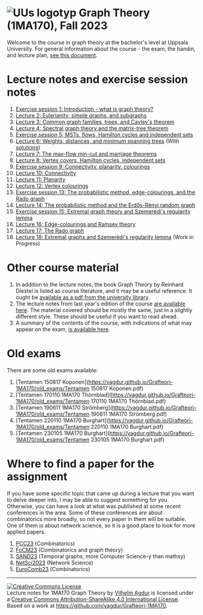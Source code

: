 # ![UUs logotyp](./graphics/UU_logo_color.png "UU logotype") Graph Theory (1MA170), Fall 2023

Welcome to the course in graph theory at the bachelor's level at Uppsala University. For general information about the course - the exam, the handin, and lecture plan, [see this document](https://vagdur.github.io/Grafteori-1MA170/course-information.pdf).

# Lecture notes and exercise session notes

1. [Exercise session 1: Introduction - what is graph theory?](https://vagdur.github.io/Grafteori-1MA170/exercise_session1.pdf)
2. [Lecture 2: Eulerianity, simple graphs, and subgraphs](https://vagdur.github.io/Grafteori-1MA170/lecture2.pdf)
3. [Lecture 3: Common graph families, trees, and Cayley's theorem](https://vagdur.github.io/Grafteori-1MA170/lecture3.pdf)
4. [Lecture 4: Spectral graph theory and the matrix-tree theorem](https://vagdur.github.io/Grafteori-1MA170/lecture4.pdf)
5. [Exercise session 5: MSTs, flows, Hamilton cycles and independent sets](https://vagdur.github.io/Grafteori-1MA170/exercise_session5.pdf) 
6. [Lecture 6: Weights, distances, and minimum spanning trees](https://vagdur.github.io/Grafteori-1MA170/lecture6.pdf) (With [solutions](https://vagdur.github.io/Grafteori-1MA170/lecture6_solutions.pdf))
7. [Lecture 7: The max-flow min-cut and marriage theorems](https://vagdur.github.io/Grafteori-1MA170/lecture7.pdf)
8. [Lecture 8: Vertex covers, Hamilton cycles, independent sets](https://vagdur.github.io/Grafteori-1MA170/lecture8.pdf)
9. [Exercise session 9: Connectivity, planarity, colourings](https://vagdur.github.io/Grafteori-1MA170/exercise_session9.pdf) 
10. [Lecture 10: Connectivity](https://vagdur.github.io/Grafteori-1MA170/lecture10.pdf)
11. [Lecture 11: Planarity](https://vagdur.github.io/Grafteori-1MA170/lecture11.pdf)
12. [Lecture 12: Vertex colourings](https://vagdur.github.io/Grafteori-1MA170/lecture12.pdf)
13. [Exercise session 13: The probabilistic method, edge-colourings, and the Rado graph](https://vagdur.github.io/Grafteori-1MA170/exercise_session13.pdf)
14. [Lecture 14: The probabilistic method and the Erdős-Rényi random graph](https://vagdur.github.io/Grafteori-1MA170/lecture14.pdf)
15. [Exercise session 15: Extremal graph theory and Szemerédi's regularity lemma](https://vagdur.github.io/Grafteori-1MA170/exercise_session15.pdf)
16. [Lecture 16: Edge-colourings and Ramsey theory](https://vagdur.github.io/Grafteori-1MA170/lecture16.pdf)
17. [Lecture 17: The Rado graph](https://vagdur.github.io/Grafteori-1MA170/lecture17.pdf)
18. [Lecture 18: Extremal graphs and Szemerédi's regularity lemma](https://vagdur.github.io/Grafteori-1MA170/lecture18.pdf) (Work in Progress)

# Other course material

1. In addition to the lecture notes, the book Graph Theory by Reinhard Diestel is listed as course literature, and it may be a useful reference. It ought be [available as a pdf from the university library](https://uub.primo.exlibrisgroup.com/discovery/search?tab=Everything&search_scope=MyInst_and_CI&vid=46LIBRIS_UUB:UUB&offset=0&lang=sv&query=isbn,contains,9783642142789).
2. The lecture notes from last year's edition of the course [are available here](https://vagdur.github.io/Grafteori-1MA170/lectureNotes2022.pdf). The material covered should be mostly the same, just in a slightly different style. These should be useful if you want to read ahead.
3. A summary of the contents of the course, with indications of what may appear on the exam, [is available here](https://vagdur.github.io/Grafteori-1MA170/course_summary.pdf).

# Old exams

There are some old exams available:

1. [Tentamen 150817 Koponen](https://vagdur.github.io/Grafteori-1MA170/old_exams/Tentamen 150817 Koponen.pdf)
2. [Tentamen 170110 1MA170 Thörnblad](https://vagdur.github.io/Grafteori-1MA170/old_exams/Tentamen 170110 1MA170 Thörnblad.pdf)
3. [Tentamen 190611 1MA170 Strömberg](https://vagdur.github.io/Grafteori-1MA170/old_exams/Tentamen 190611 1MA170 Strömberg.pdf)
4. [Tentamen 220110 1MA170 Burghart](https://vagdur.github.io/Grafteori-1MA170/old_exams/Tentamen 220110 1MA170 Burghart.pdf)
5. [Tentamen 230105 1MA170 Burghart](https://vagdur.github.io/Grafteori-1MA170/old_exams/Tentamen 230105 1MA170 Burghart.pdf)

# Where to find a paper for the assignment

If you have some specific topic that came up during a lecture that you want to delve deeper into, I may be able to suggest something for you. Otherwise, you can have a look at what was published at some recent conferences in the area. Some of these conferences are about combinatorics more broadly, so not every paper in them will be suitable. One of them is about network science, so it is a good place to look for more applied papers.

1. [PCC23](https://sites.google.com/view/pcc2023) (Combinatorics)
2. [FoCM23](https://focm2023.pages.math.cnrs.fr/workshops/workshop-1/item/110-workshop-1-3.html) (Combinatorics and graph theory)
3. [SAND23](https://sand-conf.org/) (Temporal graphs, more Computer Science-y than mathsy)
4. [NetSci2023](https://netsci2023.wixsite.com/netsci2023) (Network Science)
5. [EuroComb23](https://iuuk.mff.cuni.cz/events/conferences/eurocomb23/) (Combinatorics)

<hr />

<a rel="license" href="http://creativecommons.org/licenses/by-sa/4.0/"><img alt="Creative Commons License" style="border-width:0" src="https://i.creativecommons.org/l/by-sa/4.0/88x31.png" /></a><br /><span xmlns:dct="http://purl.org/dc/terms/" href="http://purl.org/dc/dcmitype/Text" property="dct:title" rel="dct:type">Lecture notes for 1MA170 Graph Theory</span> by <a xmlns:cc="http://creativecommons.org/ns#" href="https://github.com/vagdur" property="cc:attributionName" rel="cc:attributionURL">Vilhelm Agdur</a> is licensed under a <a rel="license" href="http://creativecommons.org/licenses/by-sa/4.0/">Creative Commons Attribution-ShareAlike 4.0 International License</a>.<br />Based on a work at <a xmlns:dct="http://purl.org/dc/terms/" href="https://github.com/vagdur/Grafteori-1MA170" rel="dct:source">https://github.com/vagdur/Grafteori-1MA170</a>.
